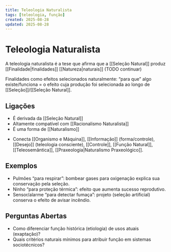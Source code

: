 ```yaml
---
title: Teleologia Naturalista
tags: [teleologia, função]
created: 2025-08-28
updated: 2025-08-28
---
```

# Teleologia Naturalista

A teleologia naturalista é a tese que afirma que a [[Seleção Natural]] produz [[Finalidade|finalidades]] [[Natureza|naturais]] (TODO continuar)

Finalidades como efeitos selecionados naturalmente: “para que” algo existe/funciona = o efeito cuja produção foi selecionada ao longo de [[Seleção]]/[[Seleção Natural]].

## Ligações
* É derivada da [[Seleção Natural]]
* Altamente compatível com [[Racionalismo Naturalista]]
* É uma forma de [[Naturalismo]]
- Conecta [[Organismo e Máquina]], [[Informação]] (forma/controle), [[Desejo]] (teleologia consciente), [[Controle]], [[Função Natural]], [[Teleosemântica]], [[Praxeologia|Naturalismo Praxeológico]].

## Exemplos
- Pulmões “para respirar”: bombear gases para oxigenação explica sua conservação pela seleção.
- Ninho “para proteção térmica”: efeito que aumenta sucesso reprodutivo.
- Sensor/alarme “para detectar fumaça”: projeto (seleção artificial) conserva o efeito de avisar incêndio.

## Perguntas Abertas
- Como diferenciar função histórica (etiologia) de usos atuais (exaptação)?
- Quais critérios naturais mínimos para atribuir função em sistemas sociotécnicos?
